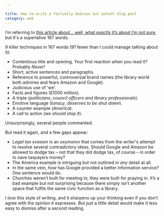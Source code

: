 ```yaml
---

title: How to write a factually dubious but potent blog post
category: web
---
```


I’m referring to [this article about… well, what _exactly_ it’s about I’m not sure](https://www.goodlibraryguide.com/blog/archives/2013/06/amazon_and_goog.html), but it's a superlative 167 words.

9 killer techniques in 167 words (91 fewer than I could manage talking about it):

* Contentious title and opening. Your first reaction when you read it? Probably _Never!_
* Short, active sentences and paragraphs.
* Reference to powerful, controversial brand names (the library world both admires and fears Amazon and Google).
* Judicious use of ‘we’.
* Facts and figures (£1000 million).
* A triple (*politicians*, *council officers and library professionals*).
* Emotive language (*lunacy*, *deserves to be shut down*).
* A counter example (*America*).
* A call to action (*we should stop it*).

Unsurprisingly, several people commented.

But read it again, and a few gaps appear:

* _Legal tax evasion_ is an oxymoron that comes from the writer's attempt to resolve several contradictory ideas. Should Google and Amazon be allowed to dodge tax – not that they did dodge tax, of course – in order to save taxpayers money?
* The America example is intriguing but not outlined in _any_ detail at all.
* In the same vein, _how_ has Google provided a better information service? One sentence would do.
* Churches weren’t built for meeting in; they were built for praying in. It’s a bad example but not surprising because there simply isn’t another space that fulfils the same civic function as a library.

I _love_ this style of writing, and it sharpens up your thinking even if you don’t agree with the opinion it expresses. But just a little detail would make it less easy to dismiss after a second reading.
